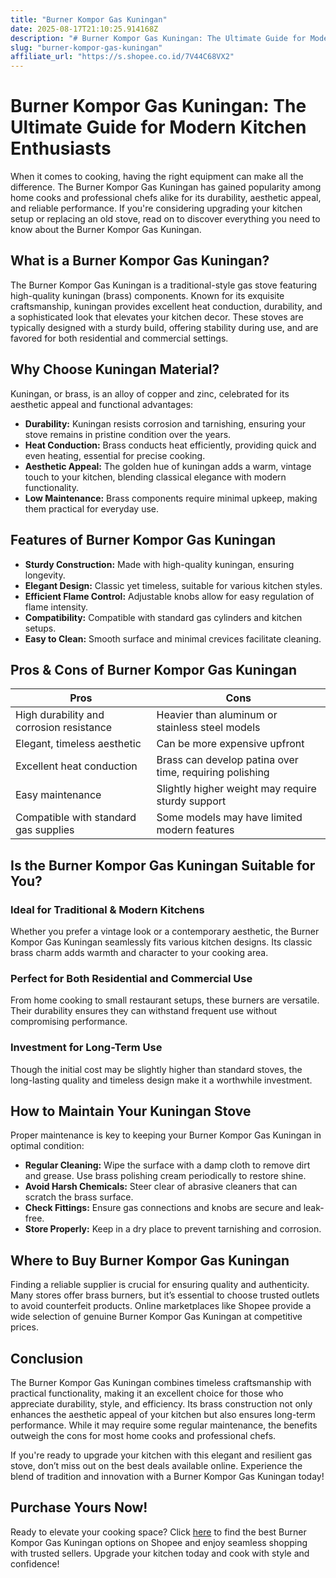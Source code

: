 ```yaml
---
title: "Burner Kompor Gas Kuningan"
date: 2025-08-17T21:10:25.914168Z
description: "# Burner Kompor Gas Kuningan: The Ultimate Guide for Modern Kitchen Enthusiasts..."
slug: "burner-kompor-gas-kuningan"
affiliate_url: "https://s.shopee.co.id/7V44C68VX2"
---
```

# Burner Kompor Gas Kuningan: The Ultimate Guide for Modern Kitchen Enthusiasts

When it comes to cooking, having the right equipment can make all the difference. The Burner Kompor Gas Kuningan has gained popularity among home cooks and professional chefs alike for its durability, aesthetic appeal, and reliable performance. If you're considering upgrading your kitchen setup or replacing an old stove, read on to discover everything you need to know about the Burner Kompor Gas Kuningan.

## What is a Burner Kompor Gas Kuningan?

The Burner Kompor Gas Kuningan is a traditional-style gas stove featuring high-quality kuningan (brass) components. Known for its exquisite craftsmanship, kuningan provides excellent heat conduction, durability, and a sophisticated look that elevates your kitchen decor. These stoves are typically designed with a sturdy build, offering stability during use, and are favored for both residential and commercial settings.

## Why Choose Kuningan Material?

Kuningan, or brass, is an alloy of copper and zinc, celebrated for its aesthetic appeal and functional advantages:

- **Durability:** Kuningan resists corrosion and tarnishing, ensuring your stove remains in pristine condition over the years.
- **Heat Conduction:** Brass conducts heat efficiently, providing quick and even heating, essential for precise cooking.
- **Aesthetic Appeal:** The golden hue of kuningan adds a warm, vintage touch to your kitchen, blending classical elegance with modern functionality.
- **Low Maintenance:** Brass components require minimal upkeep, making them practical for everyday use.

## Features of Burner Kompor Gas Kuningan

- **Sturdy Construction:** Made with high-quality kuningan, ensuring longevity.
- **Elegant Design:** Classic yet timeless, suitable for various kitchen styles.
- **Efficient Flame Control:** Adjustable knobs allow for easy regulation of flame intensity.
- **Compatibility:** Compatible with standard gas cylinders and kitchen setups.
- **Easy to Clean:** Smooth surface and minimal crevices facilitate cleaning.

## Pros & Cons of Burner Kompor Gas Kuningan

| **Pros**                                 | **Cons**                                |
|------------------------------------------|----------------------------------------|
| High durability and corrosion resistance | Heavier than aluminum or stainless steel models |
| Elegant, timeless aesthetic             | Can be more expensive upfront        |
| Excellent heat conduction               | Brass can develop patina over time, requiring polishing |
| Easy maintenance                        | Slightly higher weight may require sturdy support |
| Compatible with standard gas supplies   | Some models may have limited modern features |

## Is the Burner Kompor Gas Kuningan Suitable for You?

### Ideal for Traditional & Modern Kitchens

Whether you prefer a vintage look or a contemporary aesthetic, the Burner Kompor Gas Kuningan seamlessly fits various kitchen designs. Its classic brass charm adds warmth and character to your cooking area.

### Perfect for Both Residential and Commercial Use

From home cooking to small restaurant setups, these burners are versatile. Their durability ensures they can withstand frequent use without compromising performance.

### Investment for Long-Term Use

Though the initial cost may be slightly higher than standard stoves, the long-lasting quality and timeless design make it a worthwhile investment.

## How to Maintain Your Kuningan Stove

Proper maintenance is key to keeping your Burner Kompor Gas Kuningan in optimal condition:

- **Regular Cleaning:** Wipe the surface with a damp cloth to remove dirt and grease. Use brass polishing cream periodically to restore shine.
- **Avoid Harsh Chemicals:** Steer clear of abrasive cleaners that can scratch the brass surface.
- **Check Fittings:** Ensure gas connections and knobs are secure and leak-free.
- **Store Properly:** Keep in a dry place to prevent tarnishing and corrosion.

## Where to Buy Burner Kompor Gas Kuningan

Finding a reliable supplier is crucial for ensuring quality and authenticity. Many stores offer brass burners, but it’s essential to choose trusted outlets to avoid counterfeit products. Online marketplaces like Shopee provide a wide selection of genuine Burner Kompor Gas Kuningan at competitive prices.

## Conclusion

The Burner Kompor Gas Kuningan combines timeless craftsmanship with practical functionality, making it an excellent choice for those who appreciate durability, style, and efficiency. Its brass construction not only enhances the aesthetic appeal of your kitchen but also ensures long-term performance. While it may require some regular maintenance, the benefits outweigh the cons for most home cooks and professional chefs.

If you're ready to upgrade your kitchen with this elegant and resilient gas stove, don’t miss out on the best deals available online. Experience the blend of tradition and innovation with a Burner Kompor Gas Kuningan today!

## Purchase Yours Now!

Ready to elevate your cooking space? Click [here](https://s.shopee.co.id/7V44C68VX2) to find the best Burner Kompor Gas Kuningan options on Shopee and enjoy seamless shopping with trusted sellers. Upgrade your kitchen today and cook with style and confidence!